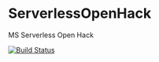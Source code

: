 # ServerlessOpenHack
MS Serverless Open Hack

[![Build Status](https://dev.azure.com/hacker20351/hacker2/_apis/build/status/swetha-sundar.ServerlessOpenHack)](https://dev.azure.com/hacker20351/hacker2/_build/latest?definitionId=1)
